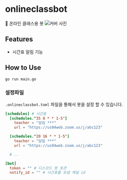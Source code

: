# onlineclassbot
🏡 온라인 클래스용 봇
![커버 사진](https://raw.githubusercontent.com/cjaewon/onlineclassbot/main/media/cover.png)

## Features
- 시간표 알림 기능

## How to Use
```sh
go run main.go
```
### 설정파일
`.onlineclassbot.toml` 파일을 통해서 봇을 설정 할 수 있습니다.
```toml
[schedules] # 시간표
  [schedules."35 8 * * 1-5"]
    teacher = "담임 ***"
    url = "https://us04web.zoom.us/j/abc123"

  [schedules."20 16 * * 1-5"]
    teacher = "담임 ***"
    url = "https://us04web.zoom.us/j/abc123"

  # ..

[bot]
  token = "" # 디스코드 봇 토큰
  notify_id = "" # 시간표를 보낼 채널 id
```